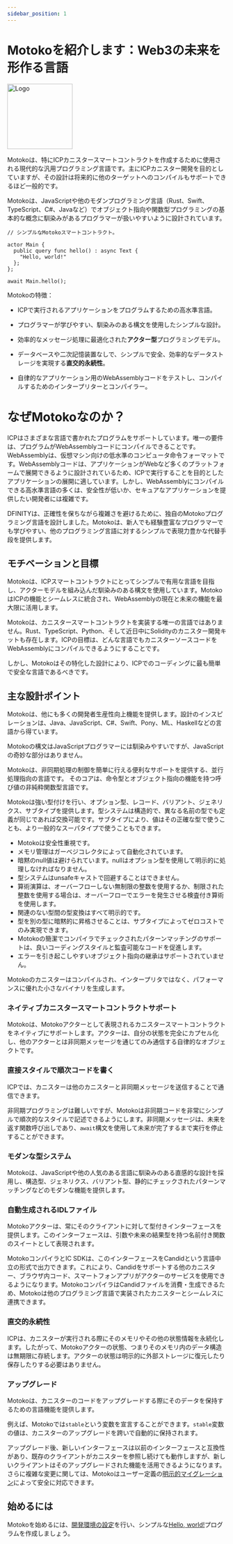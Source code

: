 ```yaml
---
sidebar_position: 1
---
```


# Motokoを紹介します：Web3の未来を形作る言語

<img src="https://github.com/user-attachments/assets/844ca364-4d71-42b3-aaec-4a6c3509ee2e" alt="Logo" width="150" height="150" />

Motokoは、特にICPカニスタースマートコントラクトを作成するために使用される現代的な汎用プログラミング言語です。主にICPカニスター開発を目的としていますが、その設計は将来的に他のターゲットへのコンパイルもサポートできるほど一般的です。

Motokoは、JavaScriptや他のモダンプログラミング言語（Rust、Swift、TypeScript、C#、Javaなど）でオブジェクト指向や関数型プログラミングの基本的な概念に馴染みがあるプログラマーが扱いやすいように設計されています。

```motoko
// シンプルなMotokoスマートコントラクト。

actor Main {
  public query func hello() : async Text {
    "Hello, world!"
  };
};

await Main.hello();
```


Motokoの特徴：

-   ICPで実行されるアプリケーションをプログラムするための高水準言語。

-   プログラマーが学びやすい、馴染みのある構文を使用したシンプルな設計。

-   効率的なメッセージ処理に最適化された**アクター型**プログラミングモデル。

-   データベースや二次記憶装置なしで、シンプルで安全、効率的なデータストレージを実現する**直交的永続性**。

-   自律的なアプリケーション用のWebAssemblyコードをテストし、コンパイルするためのインタープリターとコンパイラー。

# なぜMotokoなのか？

ICPはさまざまな言語で書かれたプログラムをサポートしています。唯一の要件は、プログラムがWebAssemblyコードにコンパイルできることです。WebAssemblyは、仮想マシン向けの低水準のコンピュータ命令フォーマットです。WebAssemblyコードは、アプリケーションがWebなど多くのプラットフォームで展開できるように設計されているため、ICPで実行することを目的としたアプリケーションの展開に適しています。しかし、WebAssemblyにコンパイルできる高水準言語の多くは、安全性が低いか、セキュアなアプリケーションを提供したい開発者には複雑です。

DFINITYは、正確性を保ちながら複雑さを避けるために、独自のMotokoプログラミング言語を設計しました。Motokoは、新人でも経験豊富なプログラマーでも学びやすい、他のプログラミング言語に対するシンプルで表現力豊かな代替手段を提供します。

## モチベーションと目標

Motokoは、ICPスマートコントラクトにとってシンプルで有用な言語を目指し、アクターモデルを組み込んだ馴染みのある構文を使用しています。MotokoはICPの機能とシームレスに統合され、WebAssemblyの現在と未来の機能を最大限に活用します。

Motokoは、カニスタースマートコントラクトを実装する唯一の言語ではありません。Rust、TypeScript、Python、そして近日中にSolidityのカニスター開発キットも存在します。ICPの目標は、どんな言語でもカニスターソースコードをWebAssemblyにコンパイルできるようにすることです。

しかし、Motokoはその特化した設計により、ICPでのコーディングに最も簡単で安全な言語であるべきです。

## 主な設計ポイント

Motokoは、他にも多くの開発者生産性向上機能を提供します。設計のインスピレーションは、Java、JavaScript、C#、Swift、Pony、ML、Haskellなどの言語から得ています。

Motokoの構文はJavaScriptプログラマーには馴染みやすいですが、JavaScriptの奇妙な部分はありません。

Motokoは、非同期処理の制御を簡単に行える便利なサポートを提供する、並行処理指向の言語です。
そのコアは、命令型とオブジェクト指向の機能を持つ呼び値の非純粋関数型言語です。

Motokoは強い型付けを行い、オプション型、レコード、バリアント、ジェネリクス、サブタイプを提供します。型システムは構造的で、異なる名前の型でも定義が同じであれば交換可能です。サブタイプにより、値はその正確な型で使うことも、より一般的なスーパタイプで使うこともできます。

- Motokoは安全性重視です。
- メモリ管理はガーベジコレクタによって自動化されています。
- 暗黙のnull値は避けられています。nullはオプション型を使用して明示的に処理しなければなりません。
- 型システムはunsafeキャストで回避することはできません。
- 算術演算は、オーバーフローしない無制限の整数を使用するか、制限された整数を使用する場合は、オーバーフローでエラーを発生させる検査付き算術を使用します。
- 関連のない型間の型変換はすべて明示的です。
- 型を別の型に暗黙的に昇格させることは、サブタイプによってゼロコストでのみ実現できます。
- Motokoの簡潔でコンパイラでチェックされたパターンマッチングのサポートは、良いコーディングスタイルと監査可能なコードを促進します。
- エラーを引き起こしやすいオブジェクト指向の継承はサポートされていません。

Motokoのカニスターはコンパイルされ、インタープリタではなく、パフォーマンスに優れた小さなバイナリを生成します。

### ネイティブカニスタースマートコントラクトサポート

Motokoは、Motokoアクターとして表現されるカニスタースマートコントラクトをネイティブにサポートします。アクターは、自分の状態を完全にカプセル化し、他のアクターとは非同期メッセージを通じてのみ通信する自律的なオブジェクトです。

### 直接スタイルで順次コードを書く

ICPでは、カニスターは他のカニスターと非同期メッセージを送信することで通信できます。

非同期プログラミングは難しいですが、Motokoは非同期コードを非常にシンプルで順次的なスタイルで記述できるようにします。非同期メッセージは、未来を返す関数呼び出しであり、`await`構文を使用して未来が完了するまで実行を停止することができます。

### モダンな型システム

Motokoは、JavaScriptや他の人気のある言語に馴染みのある直感的な設計を採用し、構造型、ジェネリクス、バリアント型、静的にチェックされたパターンマッチングなどのモダンな機能を提供します。

### 自動生成されるIDLファイル

Motokoアクターは、常にそのクライアントに対して型付きインターフェースを提供します。このインターフェースは、引数や未来の結果型を持つ名前付き関数のスイートとして表現されます。

MotokoコンパイラとIC SDKは、このインターフェースをCandidという言語中立の形式で出力できます。これにより、Candidをサポートする他のカニスター、ブラウザ内コード、スマートフォンアプリがアクターのサービスを使用できるようになります。MotokoコンパイラはCandidファイルを消費・生成できるため、Motokoは他のプログラミング言語で実装されたカニスターとシームレスに連携できます。

### 直交的永続性

ICPは、カニスターが実行される際にそのメモリやその他の状態情報を永続化します。したがって、Motokoアクターの状態、つまりそのメモリ内のデータ構造は無期限に存続します。アクターの状態は明示的に外部ストレージに復元したり保存したりする必要はありません。

### アップグレード

Motokoは、カニスターのコードをアップグレードする際にそのデータを保持するための言語機能を提供します。

例えば、Motokoでは`stable`という変数を宣言することができます。`stable`変数の値は、カニスターのアップグレードを跨いで自動的に保持されます。

アップグレード後、新しいインターフェースは以前のインターフェースと互換性があり、既存のクライアントがカニスターを参照し続けても動作しますが、新しいクライアントはそのアップグレードされた機能を活用できるようになります。さらに複雑な変更に関しては、Motokoはユーザー定義の[明示的マイグレーション](../canister-maintenance/compatibility.md#explicit-migration)によって安全に対応できます。

## 始めるには

Motokoを始めるには、[開発環境の設定](dev-env.md)を行い、シンプルな[Hello, world!](quickstart.md)プログラムを作成しましょう。
